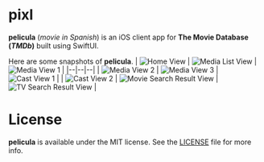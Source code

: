 # pixl

**pelicula** (*movie in Spanish*) is an iOS client app for **The Movie Database (*TMDb*)** built using SwiftUI.

Here are some snapshots of **pelicula**.
| <img src="https://github.com/dscyrescotti/pelicula/blob/main/assets/HomeView.png?raw=true" alt="Home View"/> | <img src="https://github.com/dscyrescotti/pelicula/blob/main/assets/MediaListView.png?raw=true" alt="Media List View"/> | <img src="https://github.com/dscyrescotti/pelicula/blob/main/assets/MediaView1.png?raw=true" alt="Media View 1"/> | 
|--|--|--|
| <img src="https://github.com/dscyrescotti/pelicula/blob/main/assets/MediaView2.png?raw=true" alt="Media View 2"/> | <img src="https://github.com/dscyrescotti/pelicula/blob/main/assets/MediaView3.png?raw=true" alt="Media View 3"/> | <img src="https://github.com/dscyrescotti/pelicula/blob/main/assets/CastView1.png?raw=true" alt="Cast View 1"/> |
| <img src="https://github.com/dscyrescotti/pelicula/blob/main/assets/CastView2.png?raw=true" alt="Cast View 2"/> | <img src="https://github.com/dscyrescotti/pelicula/blob/main/assets/MovieSearchResult.png?raw=true" alt="Movie Search Result View"/> | <img src="https://github.com/dscyrescotti/pelicula/blob/main/assets/TVSearchResult.png?raw=true" alt="TV Search Result View"/> |

# License
**pelicula** is available under the MIT license. See the [LICENSE](https://github.com/dscyrescotti/pelicula/blob/main/LICENSE) file for more info.

